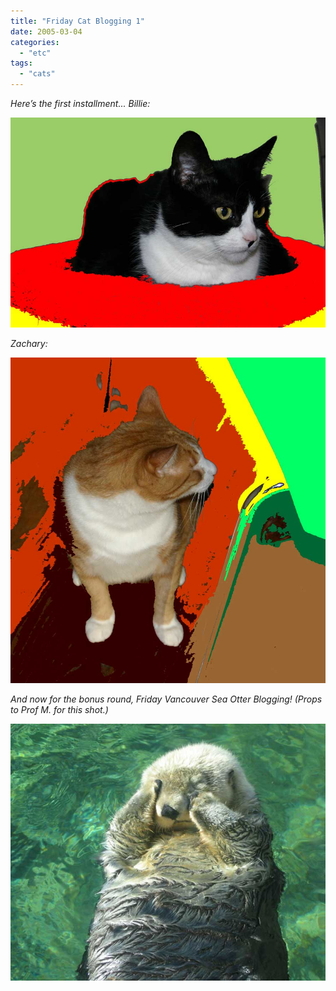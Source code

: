 ```yaml
---
title: "Friday Cat Blogging 1"
date: 2005-03-04
categories: 
  - "etc"
tags: 
  - "cats"
---
```


_Here’s the first installment..._ _Billie:_

![](images/fcb-03042005-1.jpg)

_Zachary:_

![](images/fcb-03042005-2.jpg)

_And now for the bonus round, Friday Vancouver Sea Otter Blogging! (Props to Prof M. for this shot.)_

![](images/fcb-03042005-3.jpg)
